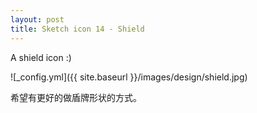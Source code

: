 ```yaml
---
layout: post
title: Sketch icon 14 - Shield
---
```


A shield icon :)

![_config.yml]({{ site.baseurl }}/images/design/shield.jpg)

希望有更好的做盾牌形状的方式。